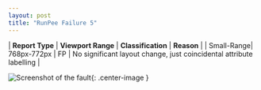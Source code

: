 ```yaml
---
layout: post
title: "RunPee Failure 5"
---
```

| **Report Type** | **Viewport Range** | **Classification** | **Reason** |
| Small-Range| 768px-772px | FP | No significant layout change, just coincidental attribute labelling | 

![Screenshot of the fault](../../../assets/images/RunPee/fault5/smallrangeWidth770.png){: .center-image }